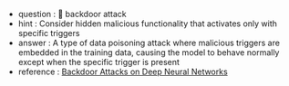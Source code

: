 - question : 🚪 backdoor attack
- hint : Consider hidden malicious functionality that activates only with specific triggers
- answer : A type of data poisoning attack where malicious triggers are embedded in the training data, causing the model to behave normally except when the specific trigger is present
- reference : <a href="https://www.youtube.com/watch?v=QO4mfpoU-8A" target="_blank">Backdoor Attacks on Deep Neural Networks</a>